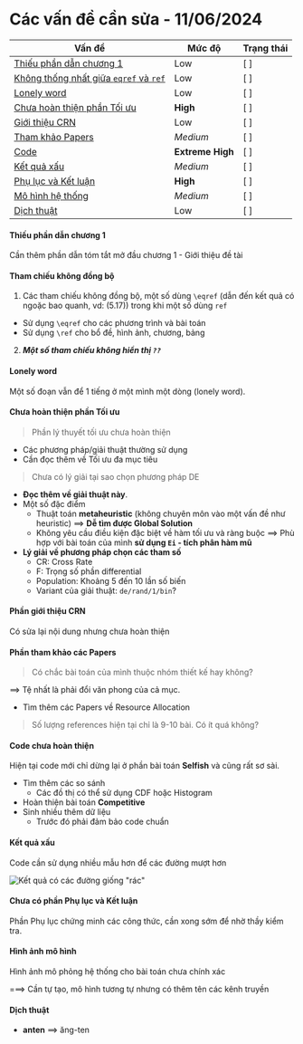 # Các vấn đề cần sửa - 11/06/2024

| Vấn đề                                                              | Mức độ           | Trạng thái |
| ------------------------------------------------------------------- | ---------------- | ---------- |
| [Thiếu phần dẫn chương 1](#thiếu-phần-dẫn-chương-1)                 | Low              | [ ]        |
| [Không thống nhất giữa `eqref` và `ref`](#tham-chiếu-không-đồng-bộ) | Low              | [ ]        |
| [Lonely word](#lonely-word)                                         | Low              | [ ]        |
| [Chưa hoàn thiện phần Tối ưu](#chưa-hoàn-thiện-phần-tối-ưu)         | **High**         | [ ]        |
| [Giới thiệu CRN](#phần-giới-thiệu-crn)                              | Low              | [ ]        |
| [Tham khảo Papers](#phần-tham-khảo-các-papers)                      | _Medium_         | [ ]        |
| [Code](#code-chưa-hoàn-thiện)                                       | **Extreme High** | [ ]        |
| [Kết quả xấu](#kết-quả-xấu)                                         | _Medium_         | [ ]        |
| [Phụ lục và Kết luận](#chưa-có-phần-phụ-lục-và-kết-luận)            | **High**         | [ ]        |
| [Mô hình hệ thống](#hình-ảnh-mô-hình)                               | _Medium_         | [ ]        |
| [Dịch thuật](#dịch-thuật)                                           | Low              | [ ]        |

#### Thiếu phần dẫn chương 1

Cần thêm phần dẫn tóm tắt mở đầu chương 1 - Giới thiệu đề tài

#### Tham chiếu không đồng bộ

1. Các tham chiếu không đồng bộ, một số dùng `\eqref` (dẫn đến kết quả có ngoặc bao quanh, vd: (5.17)) trong khi một số dùng `ref`

- Sử dụng `\eqref` cho các phương trình và bài toán
- Sử dụng `\ref` cho bổ đề, hình ảnh, chương, bảng

2. **_Một số tham chiếu không hiển thị `??`_**

#### Lonely word

Một số đoạn vẫn để 1 tiếng ở một mình một dòng (lonely word).

#### Chưa hoàn thiện phần Tối ưu

> Phần lý thuyết tối ưu chưa hoàn thiện

- Các phương pháp/giải thuật thường sử dụng
- Cần đọc thêm về Tối ưu đa mục tiêu

> Chưa có lý giải tại sao chọn phương pháp DE

- **Đọc thêm về giải thuật này**.
- Một số đặc điểm
  - Thuật toán **metaheuristic** (không chuyên môn vào một vấn đề như heuristic) ==> **Dễ tìm được Global Solution**
  - Không yêu cầu điều kiện đặc biệt về hàm tối ưu và ràng buộc ==> Phù hợp với bài toán của mình **sử dụng `Ei` - tích phân hàm mũ**
- **Lý giải về phương pháp chọn các tham số**
  - CR: Cross Rate
  - F: Trọng số phần differential
  - Population: Khoảng 5 đến 10 lần số biến
  - Variant của giải thuật: `de/rand/1/bin`?

#### Phần giới thiệu CRN

Có sửa lại nội dung nhưng chưa hoàn thiện

#### Phần tham khảo các Papers

> Có chắc bài toán của mình thuộc nhóm thiết kế hay không?

==> Tệ nhất là phải đổi văn phong của cả mục.

- Tìm thêm các Papers về Resource Allocation

> Số lượng references hiện tại chỉ là 9-10 bài. Có ít quá không?

#### Code chưa hoàn thiện

Hiện tại code mới chỉ dừng lại ở phần bài toán **Selfish** và cũng rất sơ sài.

- Tìm thêm các so sánh
  - Các đồ thị có thể sử dụng CDF hoặc Histogram
- Hoàn thiện bài toán **Competitive**
- Sinh nhiều thêm dữ liệu
  - Trước đó phải đảm bảo code chuẩn

#### Kết quả xấu

Code cần sử dụng nhiều mẫu hơn để các đường mượt hơn

![Kết quả có các đường giống "rác"](/result/sigmaS_RbS-RbP-Medium.png)

#### Chưa có phần Phụ lục và Kết luận

Phần Phụ lục chứng minh các công thức, cần xong sớm để nhờ thầy kiểm tra.

#### Hình ảnh mô hình

Hình ảnh mô phỏng hệ thống cho bài toán chưa chính xác

===> Cần tự tạo, mô hình tương tự nhưng có thêm tên các kênh truyền

#### Dịch thuật

- **anten** ==> ăng-ten

